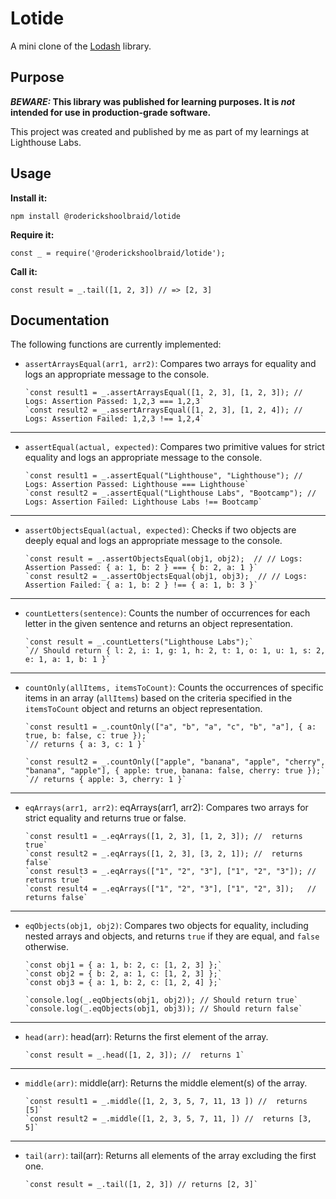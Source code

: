 # Lotide

A mini clone of the [Lodash](https://lodash.com) library.

## Purpose

**_BEWARE:_ This library was published for learning purposes. It is _not_ intended for use in production-grade software.**

This project was created and published by me as part of my learnings at Lighthouse Labs. 

## Usage

**Install it:**

`npm install @roderickshoolbraid/lotide`

**Require it:**

`const _ = require('@roderickshoolbraid/lotide');`

**Call it:**

`const result = _.tail([1, 2, 3]) // => [2, 3]`

## Documentation

The following functions are currently implemented:

* `assertArraysEqual(arr1, arr2)`: 
      Compares two arrays for equality and logs an appropriate message to the console.

      `const result1 = _.assertArraysEqual([1, 2, 3], [1, 2, 3]); // Logs: Assertion Passed: 1,2,3 === 1,2,3`
      `const result2 = _.assertArraysEqual([1, 2, 3], [1, 2, 4]); // Logs: Assertion Failed: 1,2,3 !== 1,2,4`
      
_________________________________________________________________________
* `assertEqual(actual, expected)`:
      Compares two primitive values for strict equality and logs an appropriate message to the console.

      `const result1 = _.assertEqual("Lighthouse", "Lighthouse"); // Logs: Assertion Passed: Lighthouse === Lighthouse`
      `const result2 = _.assertEqual("Lighthouse Labs", "Bootcamp"); // Logs: Assertion Failed: Lighthouse Labs !== Bootcamp`

_________________________________________________________________________
* `assertObjectsEqual(actual, expected)`:
       Checks if two objects are deeply equal and logs an appropriate message to the console.

      `const result = _.assertObjectsEqual(obj1, obj2);  // // Logs: Assertion Passed: { a: 1, b: 2 } === { b: 2, a: 1 }`
      `const result2 = _.assertObjectsEqual(obj1, obj3);  // // Logs: Assertion Failed: { a: 1, b: 2 } !== { a: 1, b: 3 }`

_________________________________________________________________________
* `countLetters(sentence)`:
      Counts the number of occurrences for each letter in the given sentence and returns an object representation.

      `const result = _.countLetters("Lighthouse Labs");` 
      `// Should return { l: 2, i: 1, g: 1, h: 2, t: 1, o: 1, u: 1, s: 2, e: 1, a: 1, b: 1 }`

_________________________________________________________________________
* `countOnly(allItems, itemsToCount)`:
      Counts the occurrences of specific items in an array (`allItems`) based on the criteria specified in the `itemsToCount` object and returns an object representation.

      `const result1 = _.countOnly(["a", "b", "a", "c", "b", "a"], { a: true, b: false, c: true });`
      `// returns { a: 3, c: 1 }`
      
      `const result2 = _.countOnly(["apple", "banana", "apple", "cherry", "banana", "apple"], { apple: true, banana: false, cherry: true });`
      `// returns { apple: 3, cherry: 1 }`

_________________________________________________________________________ 
* `eqArrays(arr1, arr2)`: 
      eqArrays(arr1, arr2): Compares two arrays for strict equality and returns true or false.

      `const result1 = _.eqArrays([1, 2, 3], [1, 2, 3]); //  returns true`
      `const result2 = _.eqArrays([1, 2, 3], [3, 2, 1]); //  returns false`
      `const result3 = _.eqArrays(["1", "2", "3"], ["1", "2", "3"]); //  returns true`
      `const result4 = _.eqArrays(["1", "2", "3"], ["1", "2", 3]);   //  returns false`

_________________________________________________________________________
* `eqObjects(obj1, obj2)`:
      Compares two objects for equality, including nested arrays and objects, and returns `true` if they are equal, and `false` otherwise.

      `const obj1 = { a: 1, b: 2, c: [1, 2, 3] };`
      `const obj2 = { b: 2, a: 1, c: [1, 2, 3] };`
      `const obj3 = { a: 1, b: 2, c: [1, 2, 4] };`

      `console.log(_.eqObjects(obj1, obj2)); // Should return true`
      `console.log(_.eqObjects(obj1, obj3)); // Should return false`

_________________________________________________________________________












* `head(arr)`: 
      head(arr): Returns the first element of the array.

      `const result = _.head([1, 2, 3]); //  returns 1`

_________________________________________________________________________
* `middle(arr)`: 
      middle(arr): Returns the middle element(s) of the array.

      `const result1 = _.middle([1, 2, 3, 5, 7, 11, 13 ]) //  returns [5]` 
      `const result2 = _.middle([1, 2, 3, 5, 7, 11, ]) //  returns [3, 5]`

_________________________________________________________________________
* `tail(arr)`: 
      tail(arr): Returns all elements of the array excluding the first one.

      `const result = _.tail([1, 2, 3]) // returns [2, 3]`


